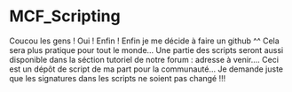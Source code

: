 # MCF_Scripting
Coucou les gens !
Oui ! Enfin ! Enfin je me décide à faire un github ^^
Cela sera plus pratique pour tout le monde...
Une partie des scripts seront aussi disponible dans la séction tutoriel de notre forum :
adresse à venir....
Ceci est un dépôt de script de ma part pour la communauté...
Je demande juste que les signatures dans les scripts ne soient pas changé !!!

